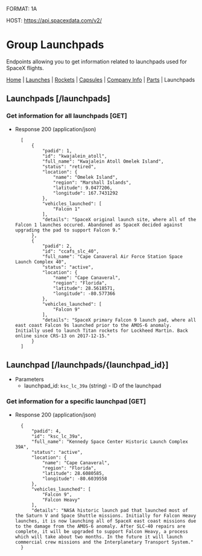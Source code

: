 FORMAT: 1A

HOST: https://api.spacexdata.com/v2/

# Group Launchpads

Endpoints allowing you to get information related to launchpads used for SpaceX flights.

[Home](https://github.com/r-spacex/SpaceX-API/blob/master/docs/home.md)
 | [Launches](https://github.com/r-spacex/SpaceX-API/blob/master/docs/launches.md)
 | [Rockets](https://github.com/r-spacex/SpaceX-API/blob/master/docs/rockets.md)
 | [Capsules](https://github.com/r-spacex/SpaceX-API/blob/master/docs/capsules.md)
 | [Company Info](https://github.com/r-spacex/SpaceX-API/blob/master/docs/company_info.md)
 | [Parts](https://github.com/r-spacex/SpaceX-API/blob/master/docs/parts.md)
 | Launchpads

## Launchpads [/launchpads]

### Get information for all launchpads [GET]

+ Response 200 (application/json)

        [
            {
                "padid": 1,
                "id": "kwajalein_atoll",
                "full_name": "Kwajalein Atoll Omelek Island",
                "status": "retired",
                "location": {
                    "name": "Omelek Island",
                    "region": "Marshall Islands",
                    "latitude": 9.0477206,
                    "longitude": 167.7431292
                },
                "vehicles_launched": [
                    "Falcon 1"
                ],
                "details": "SpaceX original launch site, where all of the Falcon 1 launches occured. Abandoned as SpaceX decided against upgrading the pad to support Falcon 9."
            },
            {
                "padid": 2,
                "id": "ccafs_slc_40",
                "full_name": "Cape Canaveral Air Force Station Space Launch Complex 40",
                "status": "active",
                "location": {
                    "name": "Cape Canaveral",
                    "region": "Florida",
                    "latitude": 28.5618571,
                    "longitude": -80.577366
                },
                "vehicles_launched": [
                    "Falcon 9"
                ],
                "details": "SpaceX primary Falcon 9 launch pad, where all east coast Falcon 9s launched prior to the AMOS-6 anomaly. Initially used to launch Titan rockets for Lockheed Martin. Back online since CRS-13 on 2017-12-15."
            }
        ]

## Launchpad [/launchpads/{launchpad_id}]

+ Parameters
    + launchpad_id: `ksc_lc_39a` (string) - ID of the launchpad

### Get information for a specific launchpad [GET]

+ Response 200 (application/json)

        {
            "padid": 4,
            "id": "ksc_lc_39a",
            "full_name": "Kennedy Space Center Historic Launch Complex 39A",
            "status": "active",
            "location": {
                "name": "Cape Canaveral",
                "region": "Florida",
                "latitude": 28.6080585,
                "longitude": -80.6039558
            },
            "vehicles_launched": [
                "Falcon 9",
                "Falcon Heavy"
            ],
            "details": "NASA historic launch pad that launched most of the Saturn V and Space Shuttle missions. Initially for Falcon Heavy launches, it is now launching all of SpaceX east coast missions due to the damage from the AMOS-6 anomaly. After SLC-40 repairs are complete, it will be upgraded to support Falcon Heavy, a process which will take about two months. In the future it will launch commercial crew missions and the Interplanetary Transport System."
        }
